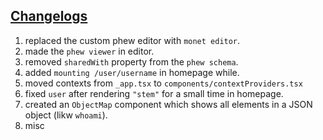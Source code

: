 <h2><u><strong>Changelogs</strong></u></h2>

1. replaced the custom phew editor with `monet editor`.
1. made the `phew viewer` in editor.
1. removed `sharedWith` property from the `phew schema`.
1. added `mounting /user/username` in homepage while.
1. moved contexts from `_app.tsx` to `components/contextProviders.tsx`
1. fixed `user` after rendering `"stem"` for a small time in homepage.
1. created an `ObjectMap` component which shows all elements in a JSON object (likw `whoami`).
1. misc
